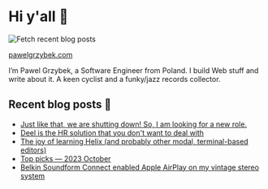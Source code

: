 # Hi y'all 👋

![Fetch recent blog posts](https://github.com/pawelgrzybek/pawelgrzybek/workflows/Fetch%20recent%20blog%20posts/badge.svg)

[pawelgrzybek.com](https://pawelgrzybek.com)

I’m Pawel Grzybek, a Software Engineer from Poland. I build Web stuff and write about it. A keen cyclist and a funky/jazz records collector.

## Recent blog posts 📝

<!-- FEED-START -->
- [Just like that, we are shutting down! So, I am looking for a new role.](https://pawelgrzybek.com/just-like-that-we-are-shutting-down-so-i-am-looking-for-a-new-role/)
- [Deel is the HR solution that you don't want to deal with](https://pawelgrzybek.com/deel-is-the-hr-solution-that-you-dont-want-to-deal-with/)
- [The joy of learning Helix (and probably other modal, terminal-based editors)](https://pawelgrzybek.com/the-joy-of-learning-helix-and-probably-other-modal-terminal-based-editors/)
- [Top picks — 2023 October](https://pawelgrzybek.com/top-picks-2023-october/)
- [Belkin Soundform Connect enabled Apple AirPlay on my vintage stereo system](https://pawelgrzybek.com/belkin-soundform-connect-enabled-apple-airplay-on-my-vintage-stereo-system/)
<!-- FEED-END -->